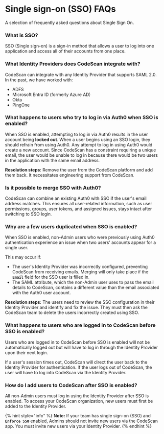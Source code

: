 # Single sign-on (SSO) FAQs

A selection of frequently asked questions about Single Sign On.

### What is SSO? <a href="#what-is-sso" id="what-is-sso"></a>

SSO (Single sign-on) is a sign-in method that allows a user to log into one application and access all of their accounts from one place.

### What Identity Providers does CodeScan integrate with? <a href="#what-identity-providers-does-codescan-integrate-with" id="what-identity-providers-does-codescan-integrate-with"></a>

CodeScan can integrate with any Identity Provider that supports SAML 2.0. In the past, we have worked with:

* ADFS
* Microsoft Entra ID (formerly Azure AD)
* Okta
* PingOne

### What happens to users who try to log in via Auth0 when SSO is enabled? <a href="#what-happens-to-users-who-try-to-login-via-auth0-when-sso-is-enabled" id="what-happens-to-users-who-try-to-login-via-auth0-when-sso-is-enabled"></a>

When SSO is enabled, attempting to log in via Auth0 results in the user account being **locked out**. When a user begins using an SSO login, they should refrain from using Auth0. Any attempt to log in using Auth0 would create a new account. Since CodeScan has a constraint requiring a unique email, the user would be unable to log in because there would be two users in the application with the same email address.

**Resolution steps:** Remove the user from the CodeScan platform and add them back. It necessitates engineering support from CodeScan.

### Is it possible to merge SSO with Auth0? <a href="#is-it-possible-to-merge-sso-with-auth0" id="is-it-possible-to-merge-sso-with-auth0"></a>

CodeScan can combine an existing Auth0 with SSO if the user's email address matches. This ensures all user-related information, such as user permissions, groups, user tokens, and assigned issues, stays intact after switching to SSO login.

### Why are a few users duplicated when SSO is enabled? <a href="#why-there-is-duplication-of-few-users-when-sso-is-enabled" id="why-there-is-duplication-of-few-users-when-sso-is-enabled"></a>

When SSO is enabled, non-Admin users who were previously using Auth0 authentication experience an issue when two users' accounts appear for a single user.

This may occur if:

* The user's Identity Provider was incorrectly configured, preventing CodeScan from receiving emails. Merging will only take place if the **`Email`** field for the SSO user is filled in.
* The SAML attribute, which the non-Admin user uses to pass the email details to CodeScan, contains a different value than the email associated with the Auth0 user account.

**Resolution steps:** The users need to review the SSO configuration in their Identity Provider and identify and fix the issue. They must then ask the CodeScan team to delete the users incorrectly created using SSO.

### What happens to users who are logged in to CodeScan before SSO is enabled? <a href="#what-happens-to-users-who-are-logged-in-to-codescan-before-sso-is-enabled" id="what-happens-to-users-who-are-logged-in-to-codescan-before-sso-is-enabled"></a>

Users who are logged in to CodeScan before SSO is enabled will not be automatically logged out but will have to log in through the Identity Provider upon their next login.

If a user's session times out, CodeScan will direct the user back to the Identity Provider for authentication. If the user logs out of CodeScan, the user will have to log into CodeScan via the Identity Provider.

### How do I add users to CodeScan after SSO is enabled? <a href="#how-do-i-add-users-to-codescan-after-sso-is-enabled" id="how-do-i-add-users-to-codescan-after-sso-is-enabled"></a>

All non-Admin users must log in using the Identity Provider after SSO is enabled. To access your CodeScan organization, new users must first be added to the Identity Provider.

{% hint style="info" %}
**Note:** If your team has single sign-on (SSO) and **`Enforce SSO`** enabled, Admins should not invite new users via the CodeScan app. You must invite new users via your Identity Provider.
{% endhint %}
